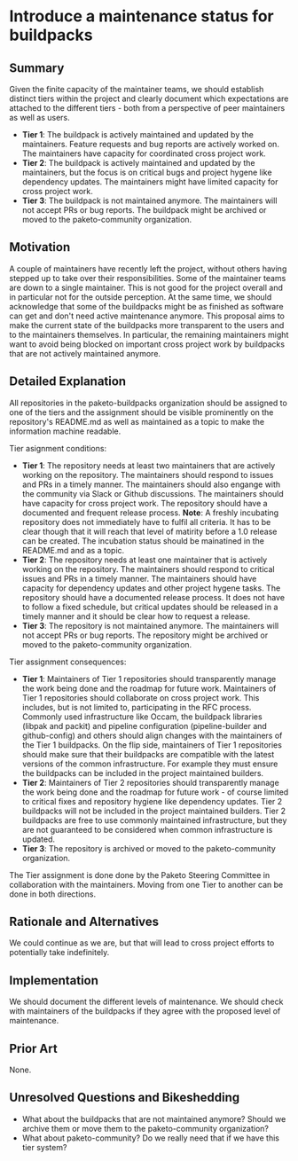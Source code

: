 # Introduce a maintenance status for buildpacks

## Summary

Given the finite capacity of the maintainer teams, we should establish distinct tiers within the project and clearly document which expectations are attached to the different tiers - both from a perspective of peer maintainers as well as users.
- **Tier 1**: The buildpack is actively maintained and updated by the maintainers. Feature requests and bug reports are actively worked on. The maintainers have capacity for coordinated cross project work.
- **Tier 2**: The buildpack is actively maintained and updated by the maintainers, but the focus is on critical bugs and project hygene like dependency updates. The maintainers might have limited capacity for cross project work.
- **Tier 3**: The buildpack is not maintained anymore. The maintainers will not accept PRs or bug reports. The buildpack might be archived or moved to the paketo-community organization.

## Motivation

A couple of maintainers have recently left the project, without others having stepped up to take over their responsibilities. Some of the maintainer teams are down to a single maintainer. This is not good for the project overall and in particular not for the outside perception. At the same time, we should acknowledge that some of the buildpacks might be as finished as software can get and don't need active maintenance anymore. This proposal aims to make the current state of the buildpacks more transparent to the users and to the maintainers themselves. In particular, the remaining maintainers might want to avoid being blocked on important cross project work by buildpacks that are not actively maintained anymore.

## Detailed Explanation

All repositories in the paketo-buildpacks organization should be assigned to one of the tiers and the assignment should be visible prominently on the repository's README.md as well as maintained as a topic to make the information machine readable.

Tier asignment conditions:
- **Tier 1**: The repository needs at least two maintainers that are actively working on the repository. The maintainers should respond to issues and PRs in a timely manner. The maintainers should also engange with the community via Slack or Github discussions. The maintainers should have capacity for cross project work. The repository should have a documented and frequent release process.
   **Note**: A freshly incubating repository does not immediately have to fulfil all criteria. It has to be clear though that it will reach that level of matirity before a 1.0 release can be created. The incubation status should be mainatined in the README.md and as a topic.
- **Tier 2**: The repository needs at least one maintainer that is actively working on the repository. The maintainers should respond to critical issues and PRs in a timely manner. The maintainers should have capacity for dependency updates and other project hygene tasks. The repository should have a documented release process. It does not have to follow a fixed schedule, but critical updates should be released in a timely manner and it should be clear how to request a release.
- **Tier 3**: The repository is not maintained anymore. The maintainers will not accept PRs or bug reports. The repository might be archived or moved to the paketo-community organization.

Tier assignment consequences:
- **Tier 1**: Maintainers of Tier 1 repositories should transparently manage the work being done and the roadmap for future work. Maintainers of Tier 1 repositories should collaborate on cross project work. This includes, but is not limited to, participating in the RFC process. Commonly used infrastructure like Occam, the buildpack libraries (libpak and packit) and pipeline configuration (pipeline-builder and github-config) and others should align changes with the maintainers of the Tier 1 buildpacks. On the flip side, maintainers of Tier 1 repositories should make sure that their buildpacks are compatible with the latest versions of the common infrastructure. For example they must ensure the buildpacks can be included in the project maintained builders.
- **Tier 2**: Maintainers of Tier 2 repositories should transparently manage the work being done and the roadmap for future work - of course limited to critical fixes and repository hygiene like dependency updates. Tier 2 buildpacks will not be included in the project maintained builders. Tier 2 buildpacks are free to use commonly maintained infrastructure, but they are not guaranteed to be considered when common infrastructure is updated.
- **Tier 3**: The repository is archived or moved to the paketo-community organization.

The Tier assignment is done done by the Paketo Steering Committee in collaboration with the maintainers. Moving from one Tier to another can be done in both directions.

## Rationale and Alternatives

We could continue as we are, but that will lead to cross project efforts to potentially take indefinitely.

## Implementation

We should document the different levels of maintenance.
We should check with maintainers of the buildpacks if they agree with the proposed level of maintenance.

## Prior Art

None.

## Unresolved Questions and Bikeshedding

- What about the buildpacks that are not maintained anymore? Should we archive them or move them to the paketo-community organization?
- What about paketo-community? Do we really need that if we have this tier system? 
